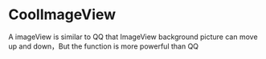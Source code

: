 # CoolImageView
A imageView  is similar to QQ that ImageView background picture can move up and down，But the function is more powerful than QQ
